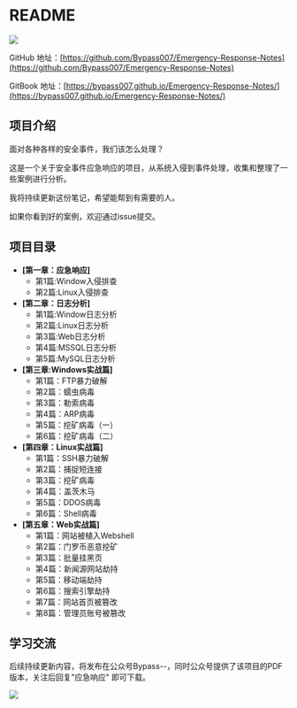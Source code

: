 # README

![](https://bypass007.github.io/Emergency-Response-Notes/Summary/image/sum-title.png)

GitHub 地址：[https://github.com/Bypass007/Emergency-Response-Notes](https://github.com/Bypass007/Emergency-Response-Notes)

GitBook 地址：[https://bypass007.github.io/Emergency-Response-Notes/](https://bypass007.github.io/Emergency-Response-Notes/)

## 项目介绍

面对各种各样的安全事件，我们该怎么处理？

这是一个关于安全事件应急响应的项目，从系统入侵到事件处理，收集和整理了一些案例进行分析。

我将持续更新这份笔记，希望能帮到有需要的人。

如果你看到好的案例，欢迎通过issue提交。

## 项目目录

* **\[第一章：应急响应\]**
  * 第1篇:Window入侵排查
  * 第2篇:Linux入侵排查
* **\[第二章：日志分析\]**
  * 第1篇:Window日志分析
  * 第2篇:Linux日志分析
  * 第3篇:Web日志分析
  * 第4篇:MSSQL日志分析
  * 第5篇:MySQL日志分析
* **\[第三章:Windows实战篇\]**
  * 第1篇：FTP暴力破解
  * 第2篇：蠕虫病毒
  * 第3篇：勒索病毒
  * 第4篇：ARP病毒
  * 第5篇：挖矿病毒（一）
  * 第6篇：挖矿病毒（二）
* **\[第四章：Linux实战篇\]**
  * 第1篇：SSH暴力破解
  * 第2篇：捕捉短连接
  * 第3篇：挖矿病毒
  * 第4篇：盖茨木马
  * 第5篇：DDOS病毒
  * 第6篇：Shell病毒
* **\[第五章：Web实战篇\]**
  * 第1篇：网站被植入Webshell
  * 第2篇：门罗币恶意挖矿
  * 第3篇：批量挂黑页
  * 第4篇：新闻源网站劫持
  * 第5篇：移动端劫持
  * 第6篇：搜索引擎劫持
  * 第7篇：网站首页被篡改
  * 第8篇：管理员账号被篡改

## 学习交流

后续持续更新内容，将发布在公众号Bypass--，同时公众号提供了该项目的PDF版本，关注后回复"应急响应" 即可下载。

![](https://bypass007.github.io/Emergency-Response-Notes/Summary/image/sum-erweima.jpg)

